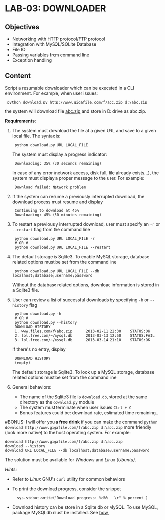 # LAB-03: DOWNLOADER #
## Objectives ##
- Networking with HTTP protocol/FTP protocol
- Integration with MySQL/SQLite Database
- File IO
- Passing variables from command line
- Exception handling

## Content ##
Script a resumable downloader which can be executed in a CLI environment. For example, when user issues:

	 python download.py http://www.gigafile.com/f/abc.zip d:\abc.zip 
	
the system will download file [abc.zip](http://www.gigafile.com/f/abc.zip) and store in D: drive as abc.zip. 

**Requirements**:

1. The system must download the file at a given URL and save to a given local file. The syntax is:

		python download.py URL LOCAL_FILE

	The system must display a progress indicator:

		Downloading: 35% (30 seconds remaining)

	In case of any error (network access, disk full, file already exists...), the system must display a proper message to the user. For example:

		Download failed: Network problem

2. If the system can resume a previously interrupted download, the download process must resume and display

		Continuing to download at 45%
		Downloading: 45% (50 minutes remaining)

3. To restart a previously interrupted download, user must specify an `-r` or `--restart` flag from the command line
	
		python download.py URL LOCAL_FILE -r
		# OR #
		python download.py URL LOCAL_FILE --restart

4. The default storage is Sqlite3. To enable MySQL storage, database related options must be set from the command line

		python download.py URL LOCAL_FILE --db localhost;database;username;password

	Without the database related options, download information is stored in a Sqlite3 file.

5. User can review a list of successful downloads by specifying `-h` or `--history` flag

		python download.py -h
		# OR #
		python download.py --history
		DOWNLOAD HISTORY
		1. www.files.com/f/abc.zip		2013-02-11 22:30	STATUS:OK
		2. lol.free.com/~/mysql.db		2013-03-13 12:50	STATUS:FAIL
		3. lol.free.com/~/mssql.db		2013-03-14 21:10	STATUS:OK

	If there's no entry, display

		DOWNLOAD HISTORY
		(empty)

	The default storage is Sqlite3. To look up a MySQL storage, database related options must be set from the command line

6. General behaviors:
	+ The name of the Sqlite3 file is `download.db`, stored at the same directory as the `download.py` module
	+ The system must terminate when user issues `Ctrl + C`
	+ Bonus features could be: download rate, estimated time remaining..

#BONUS: 
I will offer you **a free drink** if you can make the command `python download http://www.gigafile.com/f/abc.zip d:\abc.zip` more friendly (look more native) to the host operating system. For example:

	download http://www.gigafile.com/f/abc.zip d:\abc.zip 
	download --history
	download URL LOCAL_FILE --db localhost;database;username;password

The solution must be available for *Windows* and *Linux (Ubuntu)*.

_Hints:_

- Refer to *Linux* GNU's `curl` utility for common behaviors 
- To print the download progress, consider the snippet

		sys.stdout.write("Download progress: %d%%   \r" % percent )
- Download history can be store in a Sqlite db or MySQL. To use MySQL, package MySQLdb must be installed. See [how](https://pypi.python.org/pypi/MySQL-python/1.2.4),
